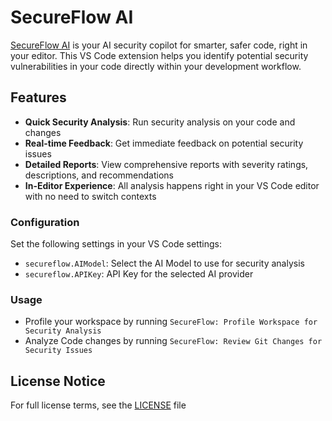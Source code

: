 # SecureFlow AI

[SecureFlow AI](https://codepathfinder.dev/) is your AI security copilot for smarter, safer code, right in your editor. This VS Code extension helps you identify potential security vulnerabilities in your code directly within your development workflow.

## Features
 
- **Quick Security Analysis**: Run security analysis on your code and changes
- **Real-time Feedback**: Get immediate feedback on potential security issues
- **Detailed Reports**: View comprehensive reports with severity ratings, descriptions, and recommendations
- **In-Editor Experience**: All analysis happens right in your VS Code editor with no need to switch contexts

### Configuration

Set the following settings in your VS Code settings:

- `secureflow.AIModel`: Select the AI Model to use for security analysis
- `secureflow.APIKey`: API Key for the selected AI provider

### Usage

- Profile your workspace by running `SecureFlow: Profile Workspace for Security Analysis`
- Analyze Code changes by running `SecureFlow: Review Git Changes for Security Issues`

## License Notice

For full license terms, see the [LICENSE](LICENSE) file